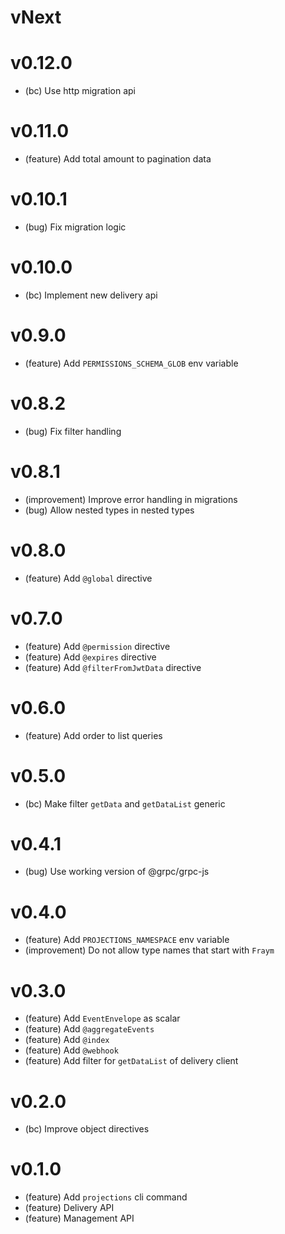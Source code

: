 # vNext

# v0.12.0

-   (bc) Use http migration api

# v0.11.0

-   (feature) Add total amount to pagination data

# v0.10.1

-   (bug) Fix migration logic

# v0.10.0

-   (bc) Implement new delivery api

# v0.9.0

-   (feature) Add `PERMISSIONS_SCHEMA_GLOB` env variable

# v0.8.2

-   (bug) Fix filter handling

# v0.8.1

-   (improvement) Improve error handling in migrations
-   (bug) Allow nested types in nested types

# v0.8.0

-   (feature) Add `@global` directive

# v0.7.0

-   (feature) Add `@permission` directive
-   (feature) Add `@expires` directive
-   (feature) Add `@filterFromJwtData` directive

# v0.6.0

-   (feature) Add order to list queries

# v0.5.0

-   (bc) Make filter `getData` and `getDataList` generic

# v0.4.1

-   (bug) Use working version of @grpc/grpc-js

# v0.4.0

-   (feature) Add `PROJECTIONS_NAMESPACE` env variable
-   (improvement) Do not allow type names that start with `Fraym`

# v0.3.0

-   (feature) Add `EventEnvelope` as scalar
-   (feature) Add `@aggregateEvents`
-   (feature) Add `@index`
-   (feature) Add `@webhook`
-   (feature) Add filter for `getDataList` of delivery client

# v0.2.0

-   (bc) Improve object directives

# v0.1.0

-   (feature) Add `projections` cli command
-   (feature) Delivery API
-   (feature) Management API
